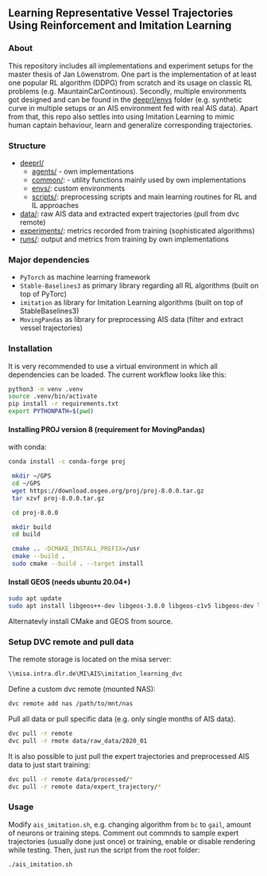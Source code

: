 ## Learning Representative Vessel Trajectories Using Reinforcement and Imitation Learning

### About
This repository includes all implementations and experiment setups for the master thesis of Jan
Löwenstrom. One part is the implementation of at least one popular RL algorithm (DDPG) from scratch
and its usage on classic RL problems (e.g. MauntainCarContinous). Secondly, multiple environments got designed and can be found in the [deeprl/envs](/deeprl/envs) folder (e.g. synthetic curve in multiple setups or an AIS environment fed with real AIS data).
Apart from that, this repo also settles into using Imitation Learning to mimic human captain behaviour, learn and generalize corresponding trajectories.

### Structure
- [deeprl/](/deeprl/)
    - [agents/](/deeprl/agents) - own implementations
    - [common/](/deeprl/common): - utility functions mainly used by own implementations
    - [envs/](/deeprl/envs): custom environments
    - [scripts/](/deeprl/scripts): preprocessing scripts and main learning routines for RL and IL approaches
- [data/](/data/): raw AIS data and extracted expert trajectories (pull from dvc remote)
- [experiments/](/experiments/): metrics recorded from training (sophisticated algorithms)
- [runs/](/runs/): output and metrics from training by own implementations


### Major dependencies
- `PyTorch` as machine learning framework
- `Stable-Baselines3` as primary library regarding all RL algorithms (built on top of PyTorc)
- `imitation` as library for Imitation Learning algorithms (built on top of StableBaselines3) 
- `MovingPandas` as library for preprocessing AIS data (filter and extract vessel trajectories)

### Installation
It is very recommended to use a virtual environment in which all dependencies can be loaded. The current workflow looks like this:

```bash
python3 -m venv .venv
source .venv/bin/activate
pip install -r requirements.txt
export PYTHONPATH=$(pwd)
```

#### Installing PROJ version 8 (requirement for MovingPandas)
with conda:
```bash
conda install -c conda-forge proj
```
```bash
 mkdir ~/GPS
 cd ~/GPS
 wget https://download.osgeo.org/proj/proj-8.0.0.tar.gz
 tar xzvf proj-8.0.0.tar.gz

 cd proj-8.0.0

 mkdir build
 cd build

 cmake .. -DCMAKE_INSTALL_PREFIX=/usr
 cmake --build .
 sudo cmake --build . --target install
 ```

#### Install GEOS (needs ubuntu 20.04+)
 ```bash
 sudo apt update
 sudo apt install libgeos++-dev libgeos-3.8.0 libgeos-c1v5 libgeos-dev libgeos-doc
 ```

Alternatevly install CMake and GEOS from source.


### Setup DVC remote and pull data
The remote storage is located on the misa server:
```bash
\\misa.intra.dlr.de\MI\AIS\imitation_learning_dvc
```
Define a custom dvc remote (mounted NAS):
```bash
dvc remote add nas /path/to/mnt/nas
```
Pull all data or pull specific data (e.g. only single months of AIS data).
```bash
dvc pull -r remote
dvc pull -r rmote data/raw_data/2020_01
```
It is also possible to just pull the expert trajectories and preprocessed AIS data to just start
training:
```bash
dvc pull -r remote data/processed/*
dvc pull -r remote data/expert_trajectory/*
```

### Usage
Modify `ais_imitation.sh`, e.g. changing algorithm from `bc` to `gail`, amount of neurons or training steps. Comment out commnds to sample expert trajectories (usually done just once)
or training, enable or disable rendering while testing.
Then, just run the script from the root folder:

```bash
./ais_imitation.sh
```
